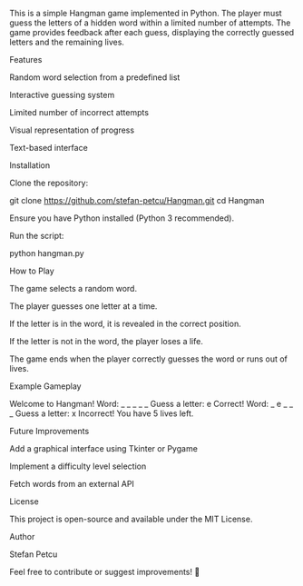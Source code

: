 This is a simple Hangman game implemented in Python. The player must guess the letters of a hidden word within a limited number of attempts. The game provides feedback after each guess, displaying the correctly guessed letters and the remaining lives.

Features

Random word selection from a predefined list

Interactive guessing system

Limited number of incorrect attempts

Visual representation of progress

Text-based interface

Installation

Clone the repository:

git clone https://github.com/stefan-petcu/Hangman.git
cd Hangman

Ensure you have Python installed (Python 3 recommended).

Run the script:

python hangman.py

How to Play

The game selects a random word.

The player guesses one letter at a time.

If the letter is in the word, it is revealed in the correct position.

If the letter is not in the word, the player loses a life.

The game ends when the player correctly guesses the word or runs out of lives.

Example Gameplay

Welcome to Hangman!
Word: _ _ _ _ _
Guess a letter: e
Correct!
Word: _ e _ _ _
Guess a letter: x
Incorrect! You have 5 lives left.

Future Improvements

Add a graphical interface using Tkinter or Pygame

Implement a difficulty level selection

Fetch words from an external API

License

This project is open-source and available under the MIT License.

Author

Stefan Petcu

Feel free to contribute or suggest improvements! 🚀

